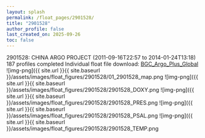 ```yaml
---
layout: splash
permalink: /float_pages/2901528/
title: "2901528"
author_profile: false
last_created_on: 2025-09-26
toc: false
---
```

 
2901528: CHINA ARGO PROJECT (2011-09-16T22:57 to 2014-01-24T13:18)
187 profiles completed
Individual float file download: [BGC_Argo_Plus_Global](https://ftp.soest.hawaii.edu/bgc_argo_plus/Individual_Floats/outliers_removed/2901528_Sprof_processed.nc)
![img-png]({{ site.url }}{{ site.baseurl }}/assets/images/float_figures/2901528/01_2901528_map.png
![img-png]({{ site.url }}{{ site.baseurl }}/assets/images/float_figures/2901528/2901528_DOXY.png
![img-png]({{ site.url }}{{ site.baseurl }}/assets/images/float_figures/2901528/2901528_PRES.png
![img-png]({{ site.url }}{{ site.baseurl }}/assets/images/float_figures/2901528/2901528_PSAL.png
![img-png]({{ site.url }}{{ site.baseurl }}/assets/images/float_figures/2901528/2901528_TEMP.png

